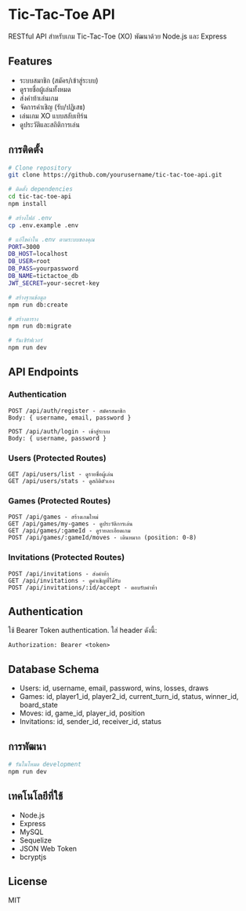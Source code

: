 # Tic-Tac-Toe API

RESTful API สำหรับเกม Tic-Tac-Toe (XO) พัฒนาด้วย Node.js และ Express

## Features

- ระบบสมาชิก (สมัคร/เข้าสู่ระบบ)
- ดูรายชื่อผู้เล่นทั้งหมด
- ส่งคำท้าเล่นเกม
- จัดการคำเชิญ (รับ/ปฏิเสธ)
- เล่นเกม XO แบบสลับเทิร์น
- ดูประวัติและสถิติการเล่น

## การติดตั้ง

```bash
# Clone repository
git clone https://github.com/yourusername/tic-tac-toe-api.git

# ติดตั้ง dependencies
cd tic-tac-toe-api
npm install

# สร้างไฟล์ .env
cp .env.example .env

# แก้ไขค่าใน .env ตามระบบของคุณ
PORT=3000
DB_HOST=localhost
DB_USER=root
DB_PASS=yourpassword
DB_NAME=tictactoe_db
JWT_SECRET=your-secret-key

# สร้างฐานข้อมูล
npm run db:create

# สร้างตาราง
npm run db:migrate

# รันเซิร์ฟเวอร์
npm run dev
```

## API Endpoints

### Authentication
```
POST /api/auth/register - สมัครสมาชิก
Body: { username, email, password }

POST /api/auth/login - เข้าสู่ระบบ
Body: { username, password }
```

### Users (Protected Routes)
```
GET /api/users/list - ดูรายชื่อผู้เล่น
GET /api/users/stats - ดูสถิติตัวเอง
```

### Games (Protected Routes)
```
POST /api/games - สร้างเกมใหม่
GET /api/games/my-games - ดูประวัติการเล่น
GET /api/games/:gameId - ดูรายละเอียดเกม
POST /api/games/:gameId/moves - เดินหมาก (position: 0-8)
```

### Invitations (Protected Routes)
```
POST /api/invitations - ส่งคำท้า
GET /api/invitations - ดูคำเชิญที่ได้รับ
POST /api/invitations/:id/accept - ตอบรับคำท้า
```

## Authentication

ใช้ Bearer Token authentication. ใส่ header ดังนี้:
```
Authorization: Bearer <token>
```

## Database Schema

- Users: id, username, email, password, wins, losses, draws
- Games: id, player1_id, player2_id, current_turn_id, status, winner_id, board_state
- Moves: id, game_id, player_id, position
- Invitations: id, sender_id, receiver_id, status

## การพัฒนา

```bash
# รันในโหมด development
npm run dev
```

## เทคโนโลยีที่ใช้

- Node.js
- Express
- MySQL
- Sequelize
- JSON Web Token
- bcryptjs

## License

MIT